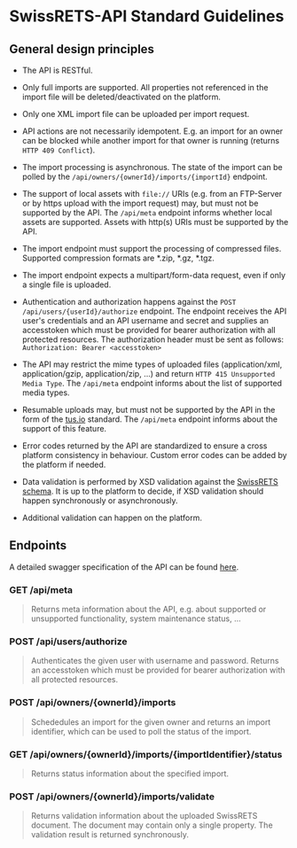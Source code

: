 # SwissRETS-API Standard Guidelines

## General design principles

* The API is RESTful.

* Only full imports are supported. All properties not referenced in the import file will be deleted/deactivated on the platform. 

* Only one XML import file can be uploaded per import request.

* API actions are not necessarily idempotent. E.g. an import for an owner can be blocked while another import for that owner is running (returns `HTTP 409 Conflict`).

* The import processing is asynchronous. The state of the import can be polled by the `/api/owners/{ownerId}/imports/{importId}` endpoint.

* The support of local assets with `file://` URIs (e.g. from an FTP-Server or by https upload with the import request) may, but must not be supported by the API. The `/api/meta` endpoint informs whether local assets are supported. Assets with http(s) URIs must be supported by the API.

* The import endpoint must support the processing of compressed files. Supported compression formats are *.zip, *.gz, *.tgz.

* The import endpoint expects a multipart/form-data request, even if only a single file is uploaded.

* Authentication and authorization happens against the `POST /api/users/{userId}/authorize` endpoint. The endpoint receives the API user's credentials and an API username and secret and supplies an accesstoken which must be provided for bearer authorization with all protected resources. The authorization header must be sent as follows: `Authorization: Bearer <accesstoken>`

* The API may restrict the mime types of uploaded files (application/xml, application/gzip, application/zip, ...) and return `HTTP 415 Unsupported Media Type`. The `/api/meta` endpoint informs about the list of supported media types. 

* Resumable uploads may, but must not be supported by the API in the form of the [tus.io](https://tus.io/) standard. The `/api/meta` endpoint informs about the support of this feature.

* Error codes returned by the API are standardized to ensure a cross platform consistency in behaviour. Custom error codes can be added by the platform if needed.

* Data validation is performed by XSD validation against the [SwissRETS schema](https://github.com/qualipool/swissrets/blob/master/schema/schema.xsd). It is up to the platform to decide, if XSD validation should happen synchronously or asynchronously. 

* Additional validation can happen on the platform. 

## Endpoints

A detailed swagger specification of the API can be found [here](/docs/swagger.json).

### GET /api/meta

> Returns meta information about the API, e.g. about supported or unsupported functionality, system maintenance status, ...

### POST /api/users/authorize

> Authenticates the given user with username and password. Returns an accesstoken which must be provided for bearer authorization with all protected resources. 

### POST /api/owners/{ownerId}/imports

> Schededules an import for the given owner and returns an import identifier, which can be used to poll the status of the import.

### GET /api/owners/{ownerId}/imports/{importIdentifier}/status

> Returns status information about the specified import.

### POST /api/owners/{ownerId}/imports/validate

> Returns validation information about the uploaded SwissRETS document. The document may contain only a single property. The validation result is returned synchronously.
